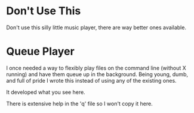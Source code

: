 Don't Use This
==============

Don't use this silly little music player, there are way better ones available.


Queue Player
============

I once needed a way to flexibly play files on the command line (without X
running) and have them queue up in the background.  Being young, dumb, and full
of pride I wrote this instead of using any of the existing ones.

It developed what you see here.

There is extensive help in the 'q' file so I won't copy it here.
